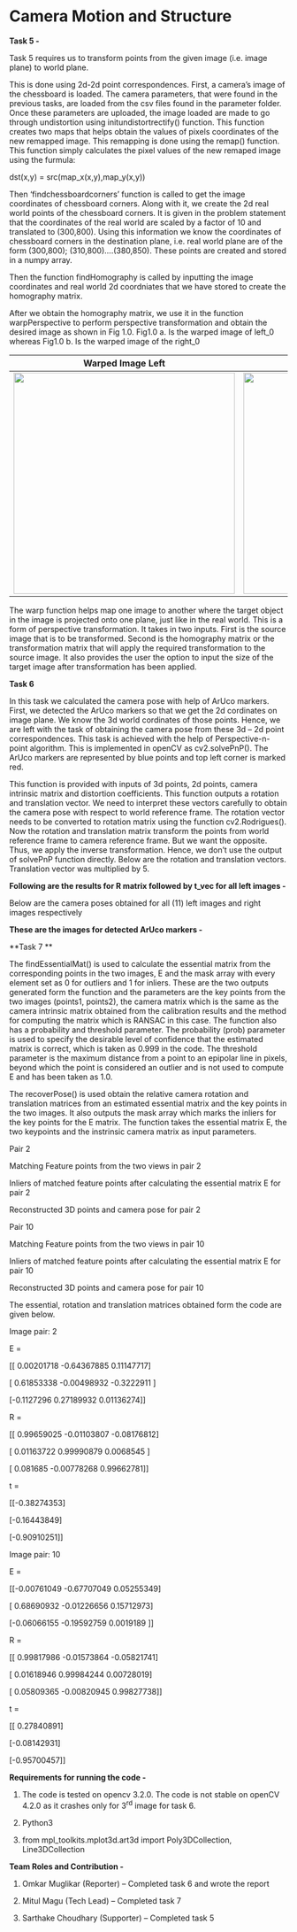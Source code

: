 

# Camera Motion and Structure

**Task 5 -** 

Task 5 requires us to transform points from the given image (i.e. image plane) to world plane.

This is done using 2d-2d point correspondences. First, a camera’s image of the chessboard is loaded. The camera parameters, that were found in the previous tasks, are loaded from the csv files found in the parameter folder. Once these parameters are uploaded, the image loaded are made to go through undistortion using initundistortrectify() function. This function creates two maps that helps obtain the values of pixels coordinates of the new remapped image. This remapping is done using the remap() function. This function simply calculates the pixel values of the new remaped image using the furmula:

dst(x,y) = src(map\_x(x,y),map\_y(x,y))

Then ‘findchessboardcorners’ function is called to get the image coordinates of chessboard corners. Along with it, we create the 2d real world points of the chessboard corners. It is given in the problem statement that the coordinates of the real world are scaled by a factor of 10 and translated to (300,800). Using this information we know the coordinates of chessboard corners in the destination plane, i.e. real world plane are of the form (300,800); (310,800)....(380,850). These points are created and stored in a numpy array.

Then the function findHomography is called by inputting the image coordinates and real world 2d coordniates that we have stored to create the homography matrix. 

After we obtain the homography matrix, we use it in the function warpPerspective to perform perspective transformation and obtain the desired image as shown in Fig 1.0. Fig1.0 a. Is the warped image of left\_0 whereas Fig1.0 b. Is the warped image of the right\_0


| Warped Image Left | Warped Image Right |
| -------------  | ---------------- |
| <img src="https://github.com/omkar1729/Perception_Project_2b/blob/master/output/task_5/left_warp%200.png" width="400" > | <img src="https://github.com/omkar1729/Perception_Project_2b/blob/master/output/task_5/right_warp%200.png" width="400" > |



The warp function helps map one image to another where the target object in the image is projected onto one plane, just like in the real world. This is a form of perspective transformation. It takes in two inputs. First is the source image that is to be transformed. Second is the homography matrix or the transformation matrix that will apply the required transformation to the source image. It also provides the user the option to input the size of the target image after transformation has been applied.

**Task 6**

In this task we calculated the camera pose with help of ArUco markers. First, we detected the ArUco markers so that we get the 2d cordinates on image plane. We know the 3d world cordinates of those points. Hence, we are left with the task of obtaining the camera pose from these 3d – 2d point correspondences. This task is achieved with the help of Perspective-n-point algorithm. This is implemented in openCV as cv2.solvePnP(). The ArUco markers are represented by blue points and top left corner is marked red.

This function is provided with inputs of 3d points, 2d points, camera intrinsic matrix and distortion coefficients. This function outputs a rotation and translation vector. We need to interpret these vectors carefully to obtain the camera pose with respect to world reference frame. The rotation vector needs to be converted to rotation matrix using the function cv2.Rodrigues(). Now the rotation and translation matrix transform the points from world reference frame to camera reference frame. But we want the opposite. Thus, we apply the inverse transformation. Hence, we don’t use the output of solvePnP function directly. Below are the rotation and translation vectors. Translation vector was multiplied by 5.

**Following are the results for R matrix followed by t\_vec for all left images -**


Below are the camera poses obtained for all (11) left images and right images respectively

**These are the images for detected ArUco markers -**

**Task 7 **

The findEssentialMat() is used to calculate the essential matrix from the corresponding points in the two images, E and the mask array with every element set as 0 for outliers and 1 for inliers. These are the two outputs generated form the function and the parameters are the key points from the two images (points1, points2), the camera matrix which is the same as the camera intrinsic matrix obtained from the calibration results and the method for computing the matrix which is RANSAC in this case. The function also has a probability and threshold parameter. The probability (prob) parameter is used to specify the desirable level of confidence that the estimated matrix is correct, which is taken as 0.999 in the code. The threshold parameter is the maximum distance from a point to an epipolar line in pixels, beyond which the point is considered an outlier and is not used to compute E and has been taken as 1.0.

The recoverPose() is used obtain the relative camera rotation and translation matrices from an estimated essential matrix and the key points in the two images. It also outputs the mask array which marks the inliers for the key points for the E matrix. The function takes the essential matrix E, the two keypoints and the instrinsic camera matrix as input parameters.

Pair 2

Matching Feature points from the two views in pair 2

Inliers of matched feature points after calculating the essential matrix E for pair 2

Reconstructed 3D points and camera pose for pair 2

Pair 10

Matching Feature points from the two views in pair 10

Inliers of matched feature points after calculating the essential matrix E for pair 10

Reconstructed 3D points and camera pose for pair 10

The essential, rotation and translation matrices obtained form the code are given below.

Image pair: 2

E =

\[\[ 0.00201718 -0.64367885 0.11147717\]

 \[ 0.61853338 -0.00498932 -0.3222911 \]

 \[-0.1127296 0.27189932 0.01136274\]\]

R =

\[\[ 0.99659025 -0.01103807 -0.08176812\]

 \[ 0.01163722 0.99990879 0.0068545 \]

 \[ 0.081685 -0.00778268 0.99662781\]\]

t =

\[\[-0.38274353\]

 \[-0.16443849\]

 \[-0.90910251\]\]

Image pair: 10

E =

\[\[-0.00761049 -0.67707049 0.05255349\]

 \[ 0.68690932 -0.01226656 0.15712973\]

 \[-0.06066155 -0.19592759 0.0019189 \]\]

R =

\[\[ 0.99817986 -0.01573864 -0.05821741\]

 \[ 0.01618946 0.99984244 0.00728019\]

 \[ 0.05809365 -0.00820945 0.99827738\]\]

t =

\[\[ 0.27840891\]

 \[-0.08142931\]

 \[-0.95700457\]\]

**Requirements for running the code -**

1) The code is tested on opencv 3.2.0. The code is not stable on openCV 4.2.0 as it crashes only for 3<sup>rd</sup> image for task 6.

2) Python3

3) from mpl\_toolkits.mplot3d.art3d import Poly3DCollection, Line3DCollection

**Team Roles and Contribution -**

1) Omkar Muglikar (Reporter) – Completed task 6 and wrote the report

2) Mitul Magu (Tech Lead) – Completed task 7

3) Sarthake Choudhary (Supporter) – Completed task 5
